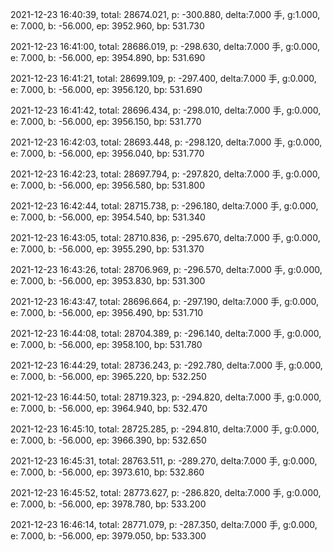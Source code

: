 2021-12-23 16:40:39, total: 28674.021, p: -300.880, delta:7.000 手, g:1.000, e: 7.000, b: -56.000, ep: 3952.960, bp: 531.730

2021-12-23 16:41:00, total: 28686.019, p: -298.630, delta:7.000 手, g:0.000, e: 7.000, b: -56.000, ep: 3954.890, bp: 531.690

2021-12-23 16:41:21, total: 28699.109, p: -297.400, delta:7.000 手, g:0.000, e: 7.000, b: -56.000, ep: 3956.120, bp: 531.690

2021-12-23 16:41:42, total: 28696.434, p: -298.010, delta:7.000 手, g:0.000, e: 7.000, b: -56.000, ep: 3956.150, bp: 531.770

2021-12-23 16:42:03, total: 28693.448, p: -298.120, delta:7.000 手, g:0.000, e: 7.000, b: -56.000, ep: 3956.040, bp: 531.770

2021-12-23 16:42:23, total: 28697.794, p: -297.820, delta:7.000 手, g:0.000, e: 7.000, b: -56.000, ep: 3956.580, bp: 531.800

2021-12-23 16:42:44, total: 28715.738, p: -296.180, delta:7.000 手, g:0.000, e: 7.000, b: -56.000, ep: 3954.540, bp: 531.340

2021-12-23 16:43:05, total: 28710.836, p: -295.670, delta:7.000 手, g:0.000, e: 7.000, b: -56.000, ep: 3955.290, bp: 531.370

2021-12-23 16:43:26, total: 28706.969, p: -296.570, delta:7.000 手, g:0.000, e: 7.000, b: -56.000, ep: 3953.830, bp: 531.300

2021-12-23 16:43:47, total: 28696.664, p: -297.190, delta:7.000 手, g:0.000, e: 7.000, b: -56.000, ep: 3956.490, bp: 531.710

2021-12-23 16:44:08, total: 28704.389, p: -296.140, delta:7.000 手, g:0.000, e: 7.000, b: -56.000, ep: 3958.100, bp: 531.780

2021-12-23 16:44:29, total: 28736.243, p: -292.780, delta:7.000 手, g:0.000, e: 7.000, b: -56.000, ep: 3965.220, bp: 532.250

2021-12-23 16:44:50, total: 28719.323, p: -294.820, delta:7.000 手, g:0.000, e: 7.000, b: -56.000, ep: 3964.940, bp: 532.470

2021-12-23 16:45:10, total: 28725.285, p: -294.810, delta:7.000 手, g:0.000, e: 7.000, b: -56.000, ep: 3966.390, bp: 532.650

2021-12-23 16:45:31, total: 28763.511, p: -289.270, delta:7.000 手, g:0.000, e: 7.000, b: -56.000, ep: 3973.610, bp: 532.860

2021-12-23 16:45:52, total: 28773.627, p: -286.820, delta:7.000 手, g:0.000, e: 7.000, b: -56.000, ep: 3978.780, bp: 533.200

2021-12-23 16:46:14, total: 28771.079, p: -287.350, delta:7.000 手, g:0.000, e: 7.000, b: -56.000, ep: 3979.050, bp: 533.300